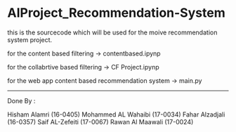 # AIProject_Recommendation-System 
this is the sourcecode which will be used for the moive recommendation system project.

for the content based filtering -> contentbased.ipynp

for the collabrtive based filtering -> CF Project.ipynp

for the web app content based recommendation system -> main.py

****************************************************
Done By :

Hisham Alamri (16-0405)
Mohammed AL Wahaibi (17-0034)
Fahar Alzadjali (16-0357)
Saif AL-Zefeiti (17-0067)
Rawan Al Maawali (17-0024)


